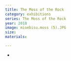 ```yaml
---
title: The Moss of the Rock 
category: exhibitions
series: The Moss of the Rock
year: 2018
image: mioebisu.moss (5).JPG
size: 
materials: 

---
```


*
